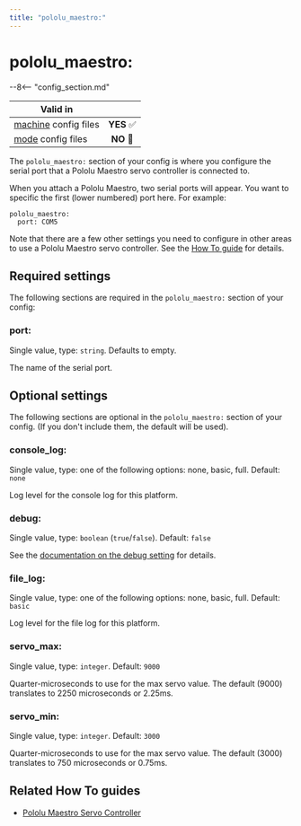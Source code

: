 ```yaml
---
title: "pololu_maestro:"
---
```


# pololu_maestro:


--8<-- "config_section.md"

| Valid in | |
|-----|:----:|
|[machine](instructions/machine_config.md) config files |**YES** :white_check_mark:|
|[mode](instructions/mode_config.md) config files|**NO** :no_entry_sign:|

The `pololu_maestro:` section of your config is where you configure the
serial port that a Pololu Maestro servo controller is connected to.

When you attach a Pololu Maestro, two serial ports will appear. You want
to specific the first (lower numbered) port here. For example:

``` mpf-config
pololu_maestro:
  port: COM5
```

Note that there are a few other settings you need to configure in other
areas to use a Pololu Maestro servo controller. See the
[How To guide](../hardware/pololu_maestro.md) for details.

## Required settings

The following sections are required in the `pololu_maestro:` section of
your config:

### port:

Single value, type: `string`. Defaults to empty.

The name of the serial port.

## Optional settings

The following sections are optional in the `pololu_maestro:` section of
your config. (If you don't include them, the default will be used).

### console_log:

Single value, type: one of the following options: none, basic, full.
Default: `none`

Log level for the console log for this platform.

### debug:

Single value, type: `boolean` (`true`/`false`). Default: `false`

See the
[documentation on the debug setting](instructions/debug.md) for details.

### file_log:

Single value, type: one of the following options: none, basic, full.
Default: `basic`

Log level for the file log for this platform.

### servo_max:

Single value, type: `integer`. Default: `9000`

Quarter-microseconds to use for the max servo value. The default (9000)
translates to 2250 microseconds or 2.25ms.

### servo_min:

Single value, type: `integer`. Default: `3000`

Quarter-microseconds to use for the max servo value. The default (3000)
translates to 750 microseconds or 0.75ms.

## Related How To guides

* [Pololu Maestro Servo Controller](../hardware/pololu_maestro.md)
